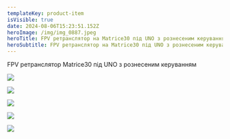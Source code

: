 ```yaml
---
templateKey: product-item
isVisible: true
date: 2024-08-06T15:23:51.152Z
heroImage: /img/img_0887.jpeg
heroTitle: FPV ретранслятор на Matrice30 під UNO з рознесеним керуванням
heroSubtitle: FPV ретранслятор на Matrice30 під UNO з рознесеним керуванням
---
```

FPV ретранслятор Matrice30 під UNO з рознесеним керуванням

![](/img/img_0887.jpeg)

![](/img/img_0869.jpeg)

![](/img/img_0872.jpeg)

![](/img/img_0876.jpeg)


![](/img/img_0884.jpeg)

